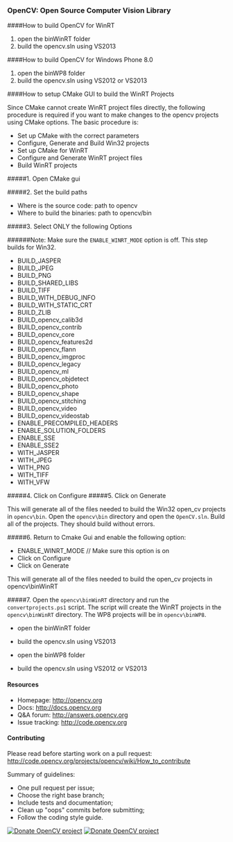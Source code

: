 ### OpenCV: Open Source Computer Vision Library

####How to build OpenCV for WinRT
1. open the binWinRT folder
2. build the opencv.sln using VS2013

####How to build OpenCV for Windows Phone 8.0
1. open the binWP8 folder
2. build the opencv.sln using VS2012 or VS2013



####How to setup CMake GUI to build the WinRT Projects

Since CMake cannot create WinRT project files directly, the following procedure is required if you want to make changes to the opencv projects using CMake options. The basic procedure is:

* Set up CMake with the correct parameters
* Configure, Generate and Build Win32 projects
* Set up CMake for WinRT
* Configure and Generate WinRT project files
* Build WinRT projects

#####1. Open CMake gui

#####2. Set the build paths
* Where is the source code: path to opencv
* Where to build the binaries: path to opencv/bin

#####3. Select ONLY the following Options

######Note: Make sure the ```ENABLE_WINRT_MODE```	option is off. This step builds for Win32.

* BUILD_JASPER
* BUILD_JPEG
* BUILD_PNG
* BUILD_SHARED_LIBS
* BUILD_TIFF
* BUILD_WITH_DEBUG_INFO
* BUILD_WITH_STATIC_CRT
* BUILD_ZLIB
* BUILD_opencv_calib3d
* BUILD_opencv_contrib
* BUILD_opencv_core
* BUILD_opencv_features2d
* BUILD_opencv_flann
* BUILD_opencv_imgproc
* BUILD_opencv_legacy
* BUILD_opencv_ml
* BUILD_opencv_objdetect
* BUILD_opencv_photo
* BUILD_opencv_shape
* BUILD_opencv_stitching
* BUILD_opencv_video
* BUILD_opencv_videostab
* ENABLE_PRECOMPILED_HEADERS
* ENABLE_SOLUTION_FOLDERS
* ENABLE_SSE
* ENABLE_SSE2
* WITH_JASPER
* WITH_JPEG
* WITH_PNG
* WITH_TIFF
* WITH_VFW

#####4. Click on Configure
#####5. Click on Generate

This will generate all of the files needed to build the Win32 open_cv projects in ```opencv\bin```. Open the ```opencv\bin``` directory and open the ```OpenCV.sln```. Build all of the projects. They should build without errors.

#####6. Return to Cmake Gui and enable the following option:

* ENABLE_WINRT_MODE	// Make sure this option is on
* Click on Configure
* Click on Generate

This will generate all of the files needed to build the open_cv projects in opencv\binWinRT

#####7. Open the ```opencv\binWinRT``` directory and run the ```convertprojects.ps1``` script. The script will create the WinRT projects in the ```opencv\binWinRT``` directory. The WP8 projects will be in ```opencv\binWP8```.


* open the binWinRT folder
* build the opencv.sln using VS2013


* open the binWP8 folder
* build the opencv.sln using VS2012 or VS2013

#### Resources

* Homepage: <http://opencv.org>
* Docs: <http://docs.opencv.org>
* Q&A forum: <http://answers.opencv.org>
* Issue tracking: <http://code.opencv.org>

#### Contributing

Please read before starting work on a pull request: <http://code.opencv.org/projects/opencv/wiki/How_to_contribute>

Summary of guidelines:

* One pull request per issue;
* Choose the right base branch;
* Include tests and documentation;
* Clean up "oops" commits before submitting;
* Follow the coding style guide.

[![Donate OpenCV project](http://opencv.org/wp-content/uploads/2013/07/gittip1.png)](https://www.gittip.com/OpenCV/)
[![Donate OpenCV project](http://opencv.org/wp-content/uploads/2013/07/paypal-donate-button.png)](https://www.paypal.com/cgi-bin/webscr?item_name=Donation+to+OpenCV&cmd=_donations&business=accountant%40opencv.org)
